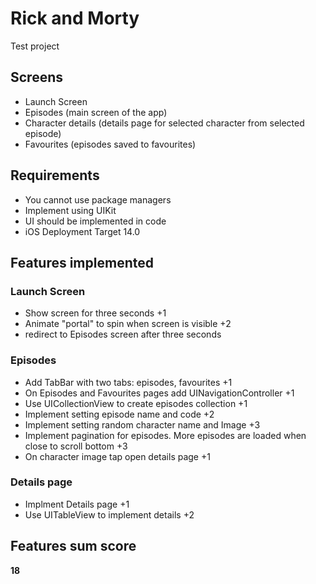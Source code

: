 # Rick and Morty

Test project

## Screens

- Launch Screen
- Episodes (main screen of the app)
- Character details (details page for selected character from selected episode)
- Favourites (episodes saved to favourites)

## Requirements

- You cannot use package managers
- Implement using UIKit
- UI should be implemented in code
- iOS Deployment Target 14.0

## Features implemented
### Launch Screen
- Show screen for three seconds +1
- Animate "portal" to spin when screen is visible +2
- redirect to Episodes screen after three seconds

### Episodes
- Add TabBar with two tabs: episodes, favourites +1
- On Episodes and Favourites pages add UINavigationController +1
- Use UICollectionView to create episodes collection +1
- Implement setting episode name and code +2
- Implement setting random character name and Image +3
- Implement pagination for episodes. More episodes are loaded when close to scroll bottom +3
- On character image tap open details page +1

### Details page
- Implment Details page +1
- Use UITableView to implement details +2



## Features sum score
**18**
